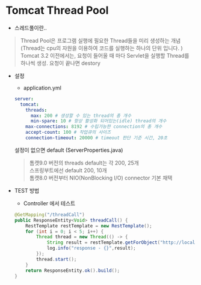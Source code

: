 # Tomcat Thread Pool

* 스레드풀이란..
> Thread Pool은 프로그램 실행에 필요한 Thread들을 미리 생성하는 개념
(Thread는 cpu의 자원을 이용하여 코드를 실행하는 하나의 단위 입니다. )
Tomcat 3.2 이전에서는, 요청이 들어올 때 마다 Servlet을 실행할 Thread를 하나씩 생성. 요청이 끝나면 destory

* 설정 
  * application.yml
  ```yaml
  server:
    tomcat:
      threads:
        max: 200 # 생성할 수 있는 thread의 총 개수
        min-spare: 10 # 항상 활성화 되어있는(idle) thread의 개수
      max-connections: 8192 # 수립가능한 connection의 총 개수
      accept-count: 100 # 작업큐의 사이즈
      connection-timeout: 20000 # timeout 판단 기준 시간, 20초
   ```
   설정이 없으면 default (ServerProperties.java)
   > 톰캣9.0 버전의 threads default는 각 200, 25개 <br>
     스프링부트에선 default 200, 10개 <br>
  > 톰캣8.0 버전부터 NIO(NonBlocking I/O) connector 기본 채택
 

* TEST 방법
   * Controller 에서 테스트
    ```java
    @GetMapping("/threadCall")
    public ResponseEntity<Void> threadCall() {
        RestTemplate restTemplate = new RestTemplate();
        for (int i = 0; i < 5; i++) {
            Thread thread = new Thread(() -> {
                String result = restTemplate.getForObject("http://localhost:8080/", String.class);
                log.info("response - {}",result);
            });
            thread.start();
        }
        return ResponseEntity.ok().build();
    }
    ```